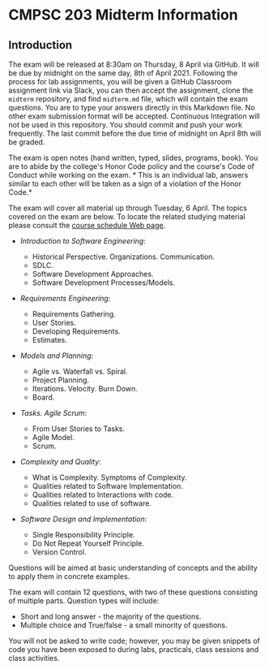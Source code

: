 # CMPSC 203 Midterm Information

## Introduction

The exam will be released at 8:30am on Thursday, 8 April via GitHub. It will be due by midnight on the same day, 8th of April 2021\. Following the process for lab assignments, you will be given a GitHub Classroom assignment link via Slack, you can then accept the assignment, clone the `midterm` repository, and find `midterm.md` file, which will contain the exam questions. You are to type your answers directly in this Markdown file. No other exam submission format will be accepted. Continuous Integration will not be used in this repository. You should commit and push your work frequently. The last commit before the due time of midnight on April 8th will be graded.

The exam is open notes (hand written, typed, slides, programs, book). You are to abide by the college's Honor Code policy and the course's Code of Conduct while working on the exam. * This is an individual lab, answers similar to each other will be taken as a sign of a violation of the Honor Code.*

The exam will cover all material up through Tuesday, 6 April. The topics covered on the exam are below. To locate the related studying material please consult the [course schedule Web page](https://www.cs.allegheny.edu/sites/jjumadinova/teaching/203/schedule.html).

- *Introduction to Software Engineering*:

  - Historical Perspective. Organizations. Communication.
  - SDLC.
  - Software Development Approaches.
  - Software Development Processes/Models.

- *Requirements Engineering*: 

  - Requirements Gathering.
  - User Stories.
  - Developing Requirements.
  - Estimates.

- *Models and Planning*: 

  - Agile vs. Waterfall vs. Spiral.
  - Project Planning.
  - Iterations. Velocity. Burn Down.
  - Board.

- *Tasks. Agile Scrum*: 

  - From User Stories to Tasks.
  - Agile Model.
  - Scrum.
  
- *Complexity and Quality*: 

  - What is Complexity. Symptoms of Complexity.
  - Qualities related to Software Implementation.
  - Qualities related to Interactions with code.
  - Qualities related to use of software.
  
- *Software Design and Implementation*: 

  - Single Responsibility Principle.
  - Do Not Repeat Yourself Principle.
  - Version Control.
  
Questions will be aimed at basic understanding of concepts and the ability to apply them in concrete examples.

The exam will contain 12 questions, with two of these questions consisting of multiple parts. Question types will include:

- Short and long answer - the majority of the questions.
- Multiple choice and True/false - a small minority of questions.

You will not be asked to write code; however, you may be given snippets of code you have been exposed to during labs, practicals, class sessions and class activities.
